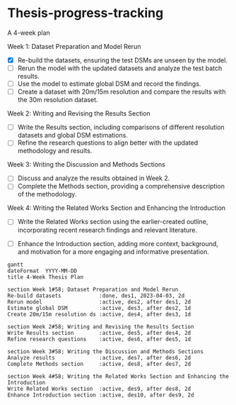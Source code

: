 # Thesis-progress-tracking
A 4-week plan

Week 1: Dataset Preparation and Model Rerun
- [x] Re-build the datasets, ensuring the test DSMs are unseen by the model.
- [ ] Rerun the model with the updated datasets and analyze the test batch results.
- [ ] Use the model to estimate global DSM and record the findings.
- [ ] Create a dataset with 20m/15m resolution and compare the results with the 30m resolution dataset.

Week 2: Writing and Revising the Results Section
- [ ] Write the Results section, including comparisons of different resolution datasets and global DSM estimations.
- [ ] Refine the research questions to align better with the updated methodology and results.

Week 3: Writing the Discussion and Methods Sections
- [ ] Discuss and analyze the results obtained in Week 2.
- [ ] Complete the Methods section, providing a comprehensive description of the methodology.

Week 4: Writing the Related Works Section and Enhancing the Introduction
- [ ] Write the Related Works section using the earlier-created outline, incorporating recent research findings and relevant literature.
- [ ] Enhance the Introduction section, adding more context, background, and motivation for a more engaging and informative presentation.


```mermaid
gantt
dateFormat  YYYY-MM-DD
title 4-Week Thesis Plan

section Week 1#58; Dataset Preparation and Model Rerun
Re-build datasets            :done, des1, 2023-04-03, 2d
Rerun model                  :active, des2, after des1, 2d
Estimate global DSM          :active, des3, after des2, 1d
Create 20m/15m resolution ds :active, des4, after des3, 1d

section Week 2#58; Writing and Revising the Results Section
Write Results section        :active, des5, after des4, 2d
Refine research questions    :active, des6, after des5, 1d

section Week 3#58; Writing the Discussion and Methods Sections
Analyze results              :active, des7, after des6, 2d
Complete Methods section     :active, des8, after des7, 2d

section Week 4#58; Writing the Related Works Section and Enhancing the Introduction
Write Related Works section  :active, des9, after des8, 2d
Enhance Introduction section :active, des10, after des9, 2d

```
